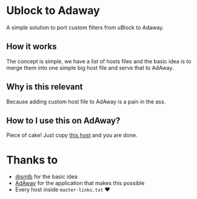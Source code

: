 # Ublock to Adaway

A simple solution to port custom filters from uBlock to Adaway.

## How it works

The concept is simple, we have a list of hosts files and the basic idea
is to merge them into one simple big host file and serve that to AdAway.

## Why is this relevant

Because adding custom host file to AdAway is a pain in the ass.

## How to I use this on AdAway?

Piece of cake! Just copy [this host](https://raw.githubusercontent.com/ludo237/ublock-to-adaway/master/result.txt) and you are done.

# Thanks to

- [@smlb](https://github.com/smlb) for the basic idea
- [AdAway](https://adaway.org) for the application that makes this possible
- Every host inside `master-links.txt` :heart:
